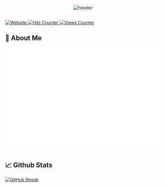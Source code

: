 <div align="center">
  <picture>  
    <img src="https://github.com/natainditama/natainditama/assets/81244669/520be042-a742-4bee-97cf-b315cd5fec4c" alt="header" />
  </picture>
</div>

<br />

<p align="left">
    <a href="https://natainditama.pages.dev">
      <img src="https://img.shields.io/website?url=http%3A%2F%2Fnatainditama.pages.dev&up_color=%232563eb&labelColor=%23595959&label=Website" alt="Website" />
    </a>
    <a href="https://github.com/natainditama/">
      <img
        src="https://hits.seeyoufarm.com/api/count/incr/badge.svg?url=https%3A%2F%2Fgithub.com%2Fnatainditama1212%2Fhit-counter&count_bg=%232563eb&title_bg=%23595959&title=Hits"
        alt="Hits Counter" />
    </a>
    <a href="https://github.com/natainditama/">
      <img src="https://komarev.com/ghpvc/?username=natainditama&color=2563eb&label=Profile+Views" alt="Views Counter" />
    </a>
</p>

<!-- About Me -->

## 🌟 About Me

<picture>
  <source srcset="./github-metrics-small.svg" media="(max-width: 1024px)" />
  <img src="./github-metrics.svg" alt="Metrics" loading="lazy" title="Github Metrics">
</picture>

<!-- About Me -->
## 📈 Github Stats

<a href="#">
  <picture>
    <img src="https://github-readme-streak-stats.herokuapp.com?user=natainditama&hide_border=true&card_width=480&background=FFFFFF00&border=FFFFFF00&dates=777777&fire=0366D6&ring=0366D6&currStreakLabel=0366D6&stroke=FFFFFF00&currStreakNum=959DA5&sideNums=959DA5&sideLabels=777777" alt="GitHub Streak" />
  </picture>
</a>
